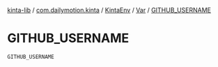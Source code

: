 [kinta-lib](../../../index.md) / [com.dailymotion.kinta](../../index.md) / [KintaEnv](../index.md) / [Var](index.md) / [GITHUB_USERNAME](./-g-i-t-h-u-b_-u-s-e-r-n-a-m-e.md)

# GITHUB_USERNAME

`GITHUB_USERNAME`